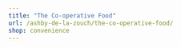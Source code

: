 ```yaml
---
title: "The Co-operative Food"
url: /ashby-de-la-zouch/the-co-operative-food/
shop: convenience
---
```

